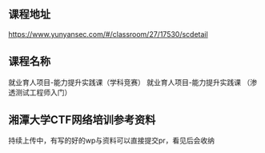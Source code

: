 ## 课程地址
https://www.yunyansec.com/#/classroom/27/17530/scdetail
## 课程名称
就业育人项目-能力提升实践课（学科竞赛）
就业育人项目-能力提升实践课 （渗透测试工程师入门）
## 湘潭大学CTF网络培训参考资料
持续上传中，有写的好的wp与资料可以直接提交pr，看见后会收纳
